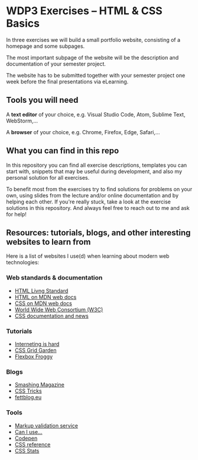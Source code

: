 # WDP3 Exercises – HTML & CSS Basics

In three exercises we will build a small portfolio website, consisting of a homepage and some subpages.

The most important subpage of the website will be the description and documentation of your semester project.

The website has to be submitted together with your semester project one week before the final presentations via eLearning.

## Tools you will need

A **text editor** of your choice, e.g. Visual Studio Code, Atom, Sublime Text, WebStorm,…

A **browser** of your choice, e.g. Chrome, Firefox, Edge, Safari,…

## What you can find in this repo

In this repository you can find all exercise descriptions, templates you can start with, snippets that may be useful during development, and also my personal solution for all exercises.

To benefit most from the exercises try to find solutions for problems on your own, using slides from the lecture and/or online documentation and by helping each other. If you're really stuck, take a look at the exercise solutions in this repository. And always feel free to reach out to me and ask for help!

## Resources: tutorials, blogs, and other interesting websites to learn from

Here is a list of websites I use(d) when learning about modern web technologies:

### Web standards & documentation

- [HTML Livng Standard](https://html.spec.whatwg.org/multipage/)
- [HTML on MDN web docs](https://developer.mozilla.org/en-US/docs/Web/HTML)
- [CSS on MDN web docs](https://developer.mozilla.org/en-US/docs/Web/CSS)
- [World Wide Web Consortium (W3C)](https://www.w3.org)
- [CSS documentation and news](https://www.w3.org/Style/CSS/)

### Tutorials

- [Interneting is hard](https://www.internetingishard.com)
- [CSS Grid Garden](https://cssgridgarden.com)
- [Flexbox Froggy](https://flexboxfroggy.com)

### Blogs

- [Smashing Magazine](https://www.smashingmagazine.com)
- [CSS Tricks](https://css-tricks.com)
- [fettblog.eu](https://fettblog.eu)

### Tools

- [Markup validation service](https://validator.w3.org)
- [Can I use…](https://caniuse.com)
- [Codepen](https://codepen.io)
- [CSS reference](https://tympanus.net/codrops/css_reference/)
- [CSS Stats](https://cssstats.com)
